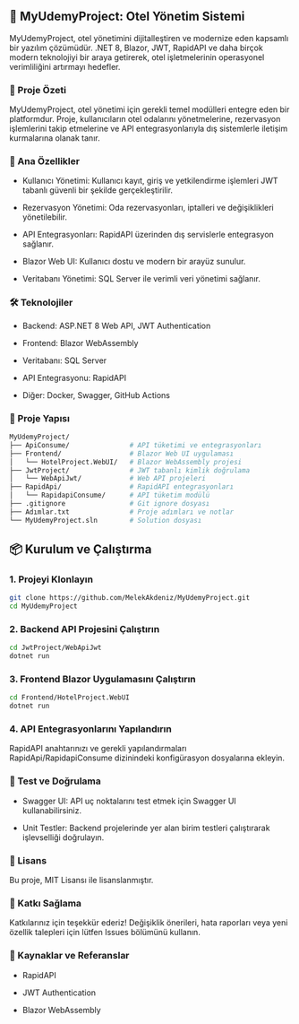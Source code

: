 ## 🏨 MyUdemyProject: Otel Yönetim Sistemi

MyUdemyProject, otel yönetimini dijitalleştiren ve modernize eden kapsamlı bir yazılım çözümüdür. .NET 8, Blazor, JWT, RapidAPI ve daha birçok modern teknolojiyi bir araya getirerek, otel işletmelerinin operasyonel verimliliğini artırmayı hedefler.

### 🚀 Proje Özeti

MyUdemyProject, otel yönetimi için gerekli temel modülleri entegre eden bir platformdur. Proje, kullanıcıların otel odalarını yönetmelerine, rezervasyon işlemlerini takip etmelerine ve API entegrasyonlarıyla dış sistemlerle iletişim kurmalarına olanak tanır.

### 🧩 Ana Özellikler

- Kullanıcı Yönetimi: Kullanıcı kayıt, giriş ve yetkilendirme işlemleri JWT tabanlı güvenli bir şekilde gerçekleştirilir.

- Rezervasyon Yönetimi: Oda rezervasyonları, iptalleri ve değişiklikleri yönetilebilir.

- API Entegrasyonları: RapidAPI üzerinden dış servislerle entegrasyon sağlanır.

- Blazor Web UI: Kullanıcı dostu ve modern bir arayüz sunulur.

- Veritabanı Yönetimi: SQL Server ile verimli veri yönetimi sağlanır.

### 🛠️ Teknolojiler

- Backend: ASP.NET 8 Web API, JWT Authentication

- Frontend: Blazor WebAssembly

- Veritabanı: SQL Server

- API Entegrasyonu: RapidAPI

- Diğer: Docker, Swagger, GitHub Actions

### 📁 Proje Yapısı
```bash
MyUdemyProject/
├── ApiConsume/               # API tüketimi ve entegrasyonları
├── Frontend/                 # Blazor Web UI uygulaması
│   └── HotelProject.WebUI/   # Blazor WebAssembly projesi
├── JwtProject/               # JWT tabanlı kimlik doğrulama
│   └── WebApiJwt/            # Web API projeleri
├── RapidApi/                 # RapidAPI entegrasyonları
│   └── RapidapiConsume/      # API tüketim modülü
├── .gitignore                # Git ignore dosyası
├── Adımlar.txt               # Proje adımları ve notlar
└── MyUdemyProject.sln        # Solution dosyası
```
## 📦 Kurulum ve Çalıştırma

### 1. Projeyi Klonlayın
```bash
git clone https://github.com/MelekAkdeniz/MyUdemyProject.git
cd MyUdemyProject
```
### 2. Backend API Projesini Çalıştırın
```bash
cd JwtProject/WebApiJwt
dotnet run
```
### 3. Frontend Blazor Uygulamasını Çalıştırın
```bash
cd Frontend/HotelProject.WebUI
dotnet run
```
### 4. API Entegrasyonlarını Yapılandırın

RapidAPI anahtarınızı ve gerekli yapılandırmaları RapidApi/RapidapiConsume dizinindeki konfigürasyon dosyalarına ekleyin.

### 🧪 Test ve Doğrulama

- Swagger UI: API uç noktalarını test etmek için Swagger UI kullanabilirsiniz.

- Unit Testler: Backend projelerinde yer alan birim testleri çalıştırarak işlevselliği doğrulayın.

### 📄 Lisans

Bu proje, MIT Lisansı
 ile lisanslanmıştır.

### 🤝 Katkı Sağlama

Katkılarınız için teşekkür ederiz! Değişiklik önerileri, hata raporları veya yeni özellik talepleri için lütfen Issues
 bölümünü kullanın.

### 🧾 Kaynaklar ve Referanslar

- RapidAPI

- JWT Authentication

- Blazor WebAssembly
